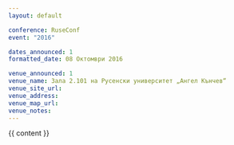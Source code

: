 ```yaml
---
layout: default

conference: RuseConf
event: "2016"

dates_announced: 1
formatted_date: 08 Октомври 2016

venue_announced: 1
venue_name: Зала 2.101 на Русенски университет „Ангел Кънчев“
venue_site_url:
venue_address:
venue_map_url:
venue_notes:
---
```


{{ content }}
